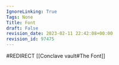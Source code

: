 ```yaml
---
IgnoreLinking: True
Tags: None
Title: Font
draft: False
revision_date: 2023-02-11 22:42:08+00:00
revision_id: 97475
---
```


#REDIRECT [[Conclave vault#The Font]]